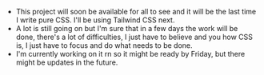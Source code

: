 - This project will soon be available for all to see and it will
be the last time I write pure CSS. I'll be using Tailwind CSS
next.
- A lot is still going on but I'm sure that in a few days the work will be done, there's a lot of difficulties, I just have to believe and you how CSS is, I just have to focus and do what needs to be done.
- I'm currently working on it rn so it might be ready by Friday, but there might be updates in the future.
